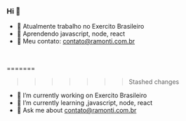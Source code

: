 ### Hi 👋


- 🔭 Atualmente trabalho no Exercito Brasileiro
- 🌱 Aprendendo javascript, node, react
- 💬 Meu contato: contato@ramonti.com.br
<br>

=======

>>>>>>> Stashed changes
- 🔭 I’m currently working on Exercito Brasileiro
- 🌱 I’m currently learning ,javascript, node, react 
- 💬 Ask me about contato@ramonti.com.br
